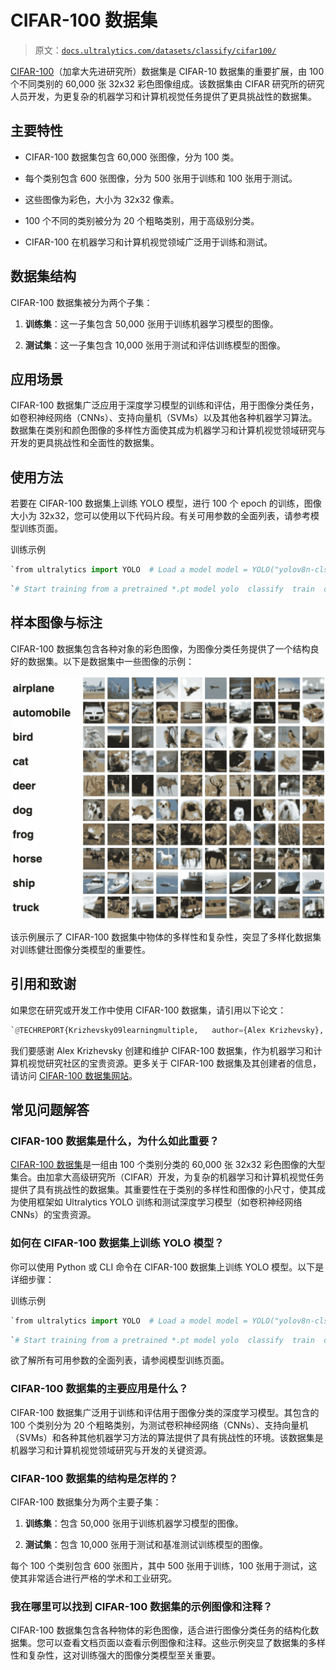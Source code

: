 # CIFAR-100 数据集

> 原文：[`docs.ultralytics.com/datasets/classify/cifar100/`](https://docs.ultralytics.com/datasets/classify/cifar100/)

[CIFAR-100](https://www.cs.toronto.edu/~kriz/cifar.html)（加拿大先进研究所）数据集是 CIFAR-10 数据集的重要扩展，由 100 个不同类别的 60,000 张 32x32 彩色图像组成。该数据集由 CIFAR 研究所的研究人员开发，为更复杂的机器学习和计算机视觉任务提供了更具挑战性的数据集。

## 主要特性

+   CIFAR-100 数据集包含 60,000 张图像，分为 100 类。

+   每个类别包含 600 张图像，分为 500 张用于训练和 100 张用于测试。

+   这些图像为彩色，大小为 32x32 像素。

+   100 个不同的类别被分为 20 个粗略类别，用于高级别分类。

+   CIFAR-100 在机器学习和计算机视觉领域广泛用于训练和测试。

## 数据集结构

CIFAR-100 数据集被分为两个子集：

1.  **训练集**：这一子集包含 50,000 张用于训练机器学习模型的图像。

1.  **测试集**：这一子集包含 10,000 张用于测试和评估训练模型的图像。

## 应用场景

CIFAR-100 数据集广泛应用于深度学习模型的训练和评估，用于图像分类任务，如卷积神经网络（CNNs）、支持向量机（SVMs）以及其他各种机器学习算法。数据集在类别和颜色图像的多样性方面使其成为机器学习和计算机视觉领域研究与开发的更具挑战性和全面性的数据集。

## 使用方法

若要在 CIFAR-100 数据集上训练 YOLO 模型，进行 100 个 epoch 的训练，图像大小为 32x32，您可以使用以下代码片段。有关可用参数的全面列表，请参考模型训练页面。

训练示例

```py
`from ultralytics import YOLO  # Load a model model = YOLO("yolov8n-cls.pt")  # load a pretrained model (recommended for training)  # Train the model results = model.train(data="cifar100", epochs=100, imgsz=32)` 
```

```py
`# Start training from a pretrained *.pt model yolo  classify  train  data=cifar100  model=yolov8n-cls.pt  epochs=100  imgsz=32` 
```

## 样本图像与标注

CIFAR-100 数据集包含各种对象的彩色图像，为图像分类任务提供了一个结构良好的数据集。以下是数据集中一些图像的示例：

![数据集示例图像](img/baefa76dbcec9cc480df074e95e08ef8.png)

该示例展示了 CIFAR-100 数据集中物体的多样性和复杂性，突显了多样化数据集对训练健壮图像分类模型的重要性。

## 引用和致谢

如果您在研究或开发工作中使用 CIFAR-100 数据集，请引用以下论文：

```py
`@TECHREPORT{Krizhevsky09learningmultiple,   author={Alex Krizhevsky},   title={Learning multiple layers of features from tiny images},   institution={},   year={2009} }` 
```

我们要感谢 Alex Krizhevsky 创建和维护 CIFAR-100 数据集，作为机器学习和计算机视觉研究社区的宝贵资源。更多关于 CIFAR-100 数据集及其创建者的信息，请访问 [CIFAR-100 数据集网站](https://www.cs.toronto.edu/~kriz/cifar.html)。

## 常见问题解答

### CIFAR-100 数据集是什么，为什么如此重要？

[CIFAR-100 数据集](https://www.cs.toronto.edu/~kriz/cifar.html)是一组由 100 个类别分类的 60,000 张 32x32 彩色图像的大型集合。由加拿大高级研究所（CIFAR）开发，为复杂的机器学习和计算机视觉任务提供了具有挑战性的数据集。其重要性在于类别的多样性和图像的小尺寸，使其成为使用框架如 Ultralytics YOLO 训练和测试深度学习模型（如卷积神经网络 CNNs）的宝贵资源。

### 如何在 CIFAR-100 数据集上训练 YOLO 模型？

你可以使用 Python 或 CLI 命令在 CIFAR-100 数据集上训练 YOLO 模型。以下是详细步骤：

训练示例

```py
`from ultralytics import YOLO  # Load a model model = YOLO("yolov8n-cls.pt")  # load a pretrained model (recommended for training)  # Train the model results = model.train(data="cifar100", epochs=100, imgsz=32)` 
```

```py
`# Start training from a pretrained *.pt model yolo  classify  train  data=cifar100  model=yolov8n-cls.pt  epochs=100  imgsz=32` 
```

欲了解所有可用参数的全面列表，请参阅模型训练页面。

### CIFAR-100 数据集的主要应用是什么？

CIFAR-100 数据集广泛用于训练和评估用于图像分类的深度学习模型。其包含的 100 个类别分为 20 个粗略类别，为测试卷积神经网络（CNNs）、支持向量机（SVMs）和各种其他机器学习方法的算法提供了具有挑战性的环境。该数据集是机器学习和计算机视觉领域研究与开发的关键资源。

### CIFAR-100 数据集的结构是怎样的？

CIFAR-100 数据集分为两个主要子集：

1.  **训练集**：包含 50,000 张用于训练机器学习模型的图像。

1.  **测试集**：包含 10,000 张用于测试和基准测试训练模型的图像。

每个 100 个类别包含 600 张图片，其中 500 张用于训练，100 张用于测试，这使其非常适合进行严格的学术和工业研究。

### 我在哪里可以找到 CIFAR-100 数据集的示例图像和注释？

CIFAR-100 数据集包含各种物体的彩色图像，适合进行图像分类任务的结构化数据集。您可以查看文档页面以查看示例图像和注释。这些示例突显了数据集的多样性和复杂性，这对训练强大的图像分类模型至关重要。
